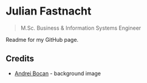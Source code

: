 # Julian Fastnacht

> M.Sc. Business & Information Systems Engineer

Readme for my GitHub page.

## Credits

* [Andrei Bocan](https://unsplash.com/@gestaltfabrik) - background image